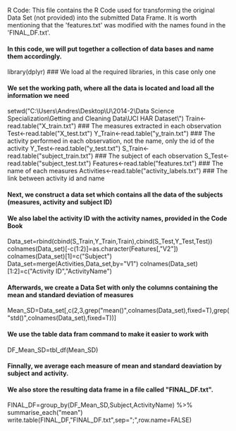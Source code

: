 R Code: This file contains the R Code used for transforming the original Data Set (not provided) into the submitted Data Frame. It is worth mentioning that the 'features.txt' was modified with the names found in the 'FINAL_DF.txt'.

#### In this code, we will put together a collection of data bases and name them accordingly.
library(dplyr) ### We load al the required libraries, in this case only one

#### We set the working path, where all the data is located and load all the information we need
setwd("C:\\Users\\Andres\\Desktop\\U\\2014-2\\Data Science Specialization\\Getting and Cleaning Data\\UCI HAR Dataset\\")
Train<-read.table("X_train.txt") ### The measures extracted in each observation
Test<-read.table("X_test.txt")
Y_Train<-read.table("y_train.txt") ### The activity performed in each observation, not the name, only the id of the activity
Y_Test<-read.table("y_test.txt")
S_Train<-read.table("subject_train.txt") ### The subject of each observation
S_Test<-read.table("subject_test.txt")
Features<-read.table("features.txt") ### The name of each measures
Activities<-read.table("activity_labels.txt") ### The link between activity id and name


#### Next, we construct a data set which contains all the data of the subjects (measures, activity and subject ID)
#### We also label the activity ID with the activity names, provided in the Code Book
Data_set=rbind(cbind(S_Train,Y_Train,Train),cbind(S_Test,Y_Test,Test))
colnames(Data_set)[-c(1:2)]=as.character(Features[,"V2"])
colnames(Data_set)[1]=c("Subject")
Data_set=merge(Activities,Data_set,by="V1")
colnames(Data_set)[1:2]=c("Activity ID","ActivityName")

#### Afterwards, we create a Data Set with only the columns containing the mean and standard deviation of measures
Mean_SD=Data_set[,c(2,3,grep("mean()",colnames(Data_set),fixed=T),grep("std()",colnames(Data_set),fixed=T))]

#### We use the table data fram command to make it easier to work with
DF_Mean_SD=tbl_df(Mean_SD)

#### Finnally, we average each measure of mean and standard deaviation by subject and activity.
#### We also store the resulting data frame in a file called "FINAL_DF.txt".
FINAL_DF=group_by(DF_Mean_SD,Subject,ActivityName) %>% summarise_each("mean")
write.table(FINAL_DF,"FINAL_DF.txt",sep=";",row.name=FALSE)
